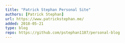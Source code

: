 ```yaml
---
title: "Patrick Stephan Personal Site"
authors: [Patrick Stephan]
url: https://www.patrickstephan.me/
added: 2018-05-21
type: blog
repo: https://github.com/pstephan1187/personal-blog
---
```

